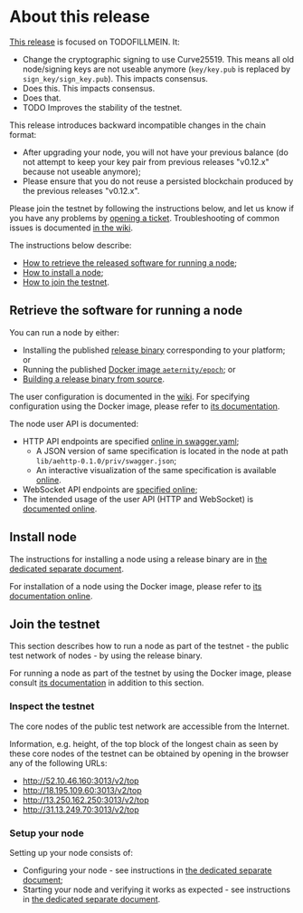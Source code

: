 # About this release

[This release][this-release] is focused on TODOFILLMEIN.
It:
* Change the cryptographic signing to use Curve25519. This means all old node/signing keys are not useable anymore (`key/key.pub` is replaced by `sign_key/sign_key.pub`). This impacts consensus.
* Does this. This impacts consensus.
* Does that.
* TODO Improves the stability of the testnet.

[this-release]: https://github.com/aeternity/epoch/releases/tag/v0.13.0

This release introduces backward incompatible changes in the chain format:
* After upgrading your node, you will not have your previous balance (do not attempt to keep your key pair from previous releases "v0.12.x" because not useable anymore);
* Please ensure that you do not reuse a persisted blockchain produced by the previous releases "v0.12.x".

Please join the testnet by following the instructions below, and let us know if you have any problems by [opening a ticket](https://github.com/aeternity/epoch/issues).
Troubleshooting of common issues is documented [in the wiki](https://github.com/aeternity/epoch/wiki/Troubleshooting).

The instructions below describe:
* [How to retrieve the released software for running a node](#retrieve-the-software-for-running-a-node);
* [How to install a node](#install-node);
* [How to join the testnet](#join-the-testnet).

## Retrieve the software for running a node

You can run a node by either:
* Installing the published [release binary][this-release] corresponding to your platform; or
* Running the published [Docker image `aeternity/epoch`][docker]; or
* [Building a release binary from source][build].

[docker]: https://github.com/aeternity/epoch/blob/v0.13.0/docs/docker.md
[build]: https://github.com/aeternity/epoch/blob/v0.13.0/docs/build.md

The user configuration is documented in the [wiki](https://github.com/aeternity/epoch/wiki/User-provided-configuration).
For specifying configuration using the Docker image, please refer to [its documentation][docker].

The node user API is documented:
* HTTP API endpoints are specified [online in swagger.yaml][swagger-yaml];
  * A JSON version of same specification is located in the node at path `lib/aehttp-0.1.0/priv/swagger.json`;
  * An interactive visualization of the same specification is available [online][swagger-ui].
* WebSocket API endpoints are [specified online][api-doc];
* The intended usage of the user API (HTTP and WebSocket) is [documented online][api-doc].

[swagger-yaml]: https://github.com/aeternity/epoch/blob/v0.13.0/config/swagger.yaml
[swagger-ui]: https://aeternity.github.io/epoch-api-docs/?config=https://raw.githubusercontent.com/aeternity/epoch/v0.13.0/apps/aehttp/priv/swagger.json
[api-doc]: https://github.com/aeternity/protocol/blob/epoch-v0.13.0/epoch/api/README.md

## Install node

The instructions for installing a node using a release binary are in [the dedicated separate document](../../docs/installation.md).

For installation of a node using the Docker image, please refer to [its documentation online][docker].

## Join the testnet

This section describes how to run a node as part of the testnet - the public test network of nodes - by using the release binary.

For running a node as part of the testnet by using the Docker image, please consult [its documentation][docker] in addition to this section.

### Inspect the testnet

The core nodes of the public test network are accessible from the Internet.

Information, e.g. height, of the top block of the longest chain as seen by these core nodes of the testnet can be obtained by opening in the browser any of the following URLs:
* http://52.10.46.160:3013/v2/top
* http://18.195.109.60:3013/v2/top
* http://13.250.162.250:3013/v2/top
* http://31.13.249.70:3013/v2/top

### Setup your node

Setting up your node consists of:
* Configuring your node - see instructions in [the dedicated separate document](../../docs/configuration.md);
* Starting your node and verifying it works as expected - see instructions in [the dedicated separate document](../../docs/operation.md).
